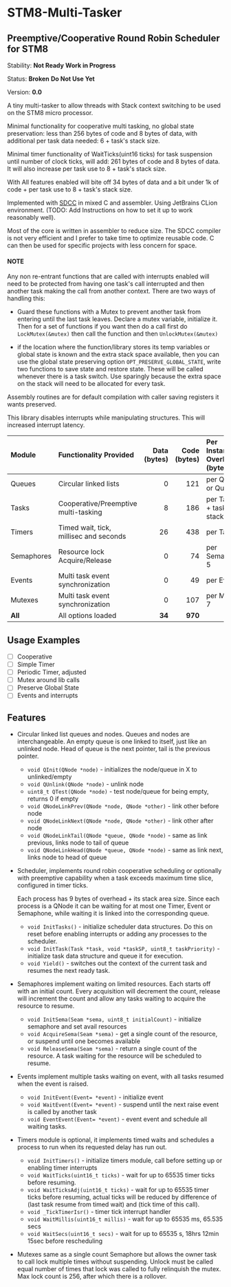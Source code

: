 # STM8-Multi-Tasker

## Preemptive/Cooperative Round Robin Scheduler for STM8

Stability: **Not Ready** **Work in Progress**

Status: **Broken** **Do Not Use Yet**

Version: **0.0**

A tiny multi-tasker to allow threads with Stack context switching to be used on the STM8 micro
processor.

Minimal functionality for cooperative multi tasking, no global state preservation: less than 256
bytes of code and 8 bytes of data, with additional per task data needed: 6 + task's stack size.

Minimal timer functionality of WaitTicks(uint16 ticks) for task suspension until number of clock
ticks, will add: 261 bytes of code and 8 bytes of data. It will also increase per task use to 8
\+ task's stack size.

With All features enabled will bite off 34 bytes of data and a bit under 1k of code + per task
use to 8 + task's stack size.

Implemented with [SDCC](http://sdcc.sourceforge.net) in mixed C and assembler. Using JetBrains
CLion environment. (TODO: Add Instructions on how to set it up to work reasonably well).

Most of the core is written in assembler to reduce size. The SDCC compiler is not very efficient
and I prefer to take time to optimize reusable code. C can then be used for specific projects
with less concern for space.

#### NOTE

Any non re-entrant functions that are called with interrupts enabled will need to be protected
from having one task's call interrupted and then another task making the call from another
context. There are two ways of handling this:

* Guard these functions with a Mutex to prevent another task from entering until the last task
  leaves. Declare a mutex variable, initialize it. Then for a set of functions if you want then
  do a call first do `LockMutex(&mutex)` then call the function and then `UnlockMutex(&mutex)`

* if the location where the function/library stores its temp variables or global state is known
  and the extra stack space available, then you can use the global state preserving option
  `OPT_PRESERVE_GLOBAL_STATE`, write two functions to save state and restore state. These will
  be called whenever there is a task switch. Use sparingly because the extra space on the stack
  will need to be allocated for every task.

Assembly routines are for default compilation with caller saving registers it wants preserved.

This library disables interrupts while manipulating structures. This will increased interrupt
latency.

| Module     | Functionality Provided                 | Data (bytes) | Code (bytes) | Per Instance Overhead (bytes)  |
|:-----------|:---------------------------------------|-------------:|-------------:|:-------------------------------|
| Queues     | Circular linked lists                  |            0 |          121 | per QNode or Queue: 4          |
| Tasks      | Cooperative/Preemptive multi-tasking   |            8 |          186 | per Task: 6  + task stack size |
| Timers     | Timed wait, tick, millisec and seconds |           26 |          438 | per Task: 2                    |
| Semaphores | Resource lock Acquire/Release          |            0 |           74 | per Semaphore: 5               |
| Events     | Multi task event synchronization       |            0 |           49 | per Event: 4                   |
| Mutexes    | Multi task event synchronization       |            0 |          107 | per Mutex: 7                   |
| **All**    | All options loaded                     |       **34** |      **970** |                                |

## Usage Examples

* [ ] Cooperative
* [ ] Simple Timer
* [ ] Periodic Timer, adjusted
* [ ] Mutex around lib calls
* [ ] Preserve Global State
* [ ] Events and interrupts

## Features

* Circular linked list queues and nodes. Queues and nodes are interchangeable. An empty queue is
  one linked to itself, just like an unlinked node. Head of queue is the next pointer, tail is
  the previous pointer.

  * `void QInit(QNode *node)` - initializes the node/queue in X to unlinked/empty
  * `void QUnlink(QNode *node)` - unlink node
  * `uint8_t QTest(QNode *node)` - test node/queue for being empty, returns 0 if empty
  * `void QNodeLinkPrev(QNode *node, QNode *other)` - link other before node
  * `void QNodeLinkNext(QNode *node, QNode *other)` - link other after node
  * `void QNodeLinkTail(QNode *queue, QNode *node)` - same as link previous, links node to tail
    of queue
  * `void QNodeLinkHead(QNode *queue, QNode *node)` - same as link next, links node to head of
    queue

* Scheduler, implements round robin cooperative scheduling or optionally with preemptive
  capability when a task exceeds maximum time slice, configured in timer ticks.

  Each process has 9 bytes of overhead + its stack area size. Since each process is a QNode it
  can be waiting for at most one Timer, Event or Semaphone, while waiting it is linked into the
  corresponding queue.

  * `void InitTasks()` - initialize scheduler data structures. Do this on reset before enabling
    interrupts or adding any processes to the scheduler.
  * `void InitTask(Task *task, void *taskSP, uint8_t taskPriority)` - initialize task data
    structure and queue it for execution.
  * `void Yield()` - switches out the context of the current task and resumes the next ready
    task.

* Semaphores implement waiting on limited resources. Each starts off with an initial count.
  Every acquisition will decrement the count, release will increment the count and allow any
  tasks waiting to acquire the resource to resume.

  * `void InitSema(Seam *sema, uint8_t initialCount)` - initialize semaphore and set avail
    resources
  * `void AcquireSema(Seam *sema)` - get a single count of the resource, or suspend until one
    becomes available
  * `void ReleaseSema(Seam *sema)` - return a single count of the resource. A task waiting for
    the resource will be scheduled to resume.

* Events implement multiple tasks waiting on event, with all tasks resumed when the event is
  raised.

  * `void InitEvent(Event= *event)` - initialize event
  * `void WaitEvent(Event= *event)` - suspend until the next raise event is called by another
    task
  * `void EventEvent(Event= *event)` - event event and schedule all waiting tasks.

* Timers module is optional, it implements timed waits and schedules a process to run when its
  requested delay has run out.

  * `void InitTimers()` - initialize timers module, call before setting up or enabling timer
    interrupts
  * `void WaitTicks(uint16_t ticks)` - wait for up to 65535 timer ticks before resuming.
  * `void WaitTicksAdj(uint16_t ticks)` - wait for up to 65535 timer ticks before resuming,
    actual ticks will be reduced by difference of (last task resume from timed wait) and (tick
    time of this call).
  * `void _TickTimerIsr()` - timer tick interrupt handler
  * `void WaitMillis(uint16_t millis)` - wait for up to 65535 ms, 65.535 secs
  * `void WaitSecs(uint16_t secs)` - wait for up to 65535 s, 18hrs 12min 15sec before
    rescheduling

* Mutexes same as a single count Semaphore but allows the owner task to call lock multiple times
  without suspending. Unlock must be called equal number of times that lock was called to fully
  relinquish the mutex. Max lock count is 256, after which there is a rollover.
